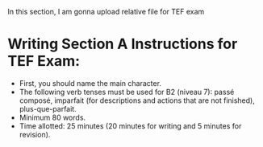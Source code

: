In this section, I am gonna upload relative file for TEF exam

# Writing Section A Instructions for TEF Exam:

- First, you should name the main character.
- The following verb tenses must be used for B2 (niveau 7): passé composé, imparfait (for descriptions and actions that are not finished), plus-que-parfait.
- Minimum 80 words.
- Time allotted: 25 minutes (20 minutes for writing and 5 minutes for revision).

